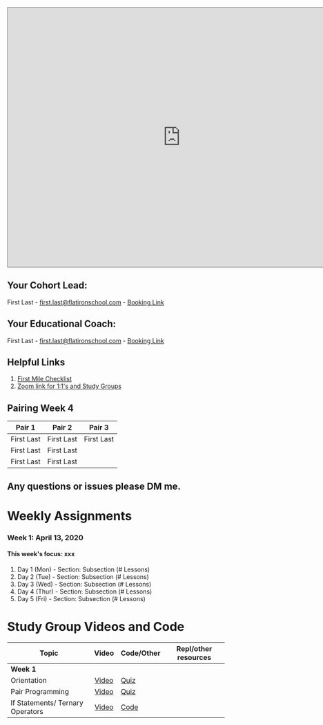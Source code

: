 <iframe src="https://calendar.google.com/calendar/b/1/embed?height=600&amp;wkst=1&amp;bgcolor=%23ffffff&amp;ctz=America%2FNew_York&amp;src=ZmxhdGlyb25zY2hvb2wuY29tX21pdHNtbGNpODY5aGc4bnVhN3NwODAxMDg4QGdyb3VwLmNhbGVuZGFyLmdvb2dsZS5jb20&amp;color=%23E67C73&amp;title=onl01-seng-pt-081720%20Cohort%20Calendar" style="border:solid 1px #777" width="800" height="600" frameborder="0" scrolling="no"></iframe>

## Your Cohort Lead: 
First Last - first.last@flatironschool.com - [Booking Link](https://oncehub.com)

## Your Educational Coach: 
First Last - first.last@flatironschool.com - [Booking Link](https://oncehub.com)

## Helpful Links 

1. [First Mile Checklist](#) 
2. [Zoom link for 1:1's and Study Groups](#)

## Pairing Week 4


| Pair 1       | Pair 2       | Pair 3 |
| ------------- |:-------------:| ---------- |
| First Last   | First Last    | First Last |
| First Last   | First Last    |
| First Last   | First Last    |

## Any questions or issues please DM me. 

# Weekly Assignments

### Week 1: April 13, 2020
#### This week's focus:  xxx

1. Day 1 (Mon) - Section: Subsection (# Lessons)
2. Day 2 (Tue) - Section: Subsection (# Lessons)
3. Day 3 (Wed) - Section: Subsection (# Lessons)
4. Day 4 (Thur) - Section: Subsection (# Lessons)
5. Day 5 (Fri) - Section: Subsection (# Lessons)

# Study Group Videos and Code

| Topic         | Video         | Code/Other | Repl/other resources|
| ------------- |:-------------:| ----------- | ------------------- |
|**Week 1**|
| Orientation | [Video](https://#) | [Quiz](https://#)|
| Pair Programming| [Video](https://#)|[Quiz](https://#)|
| If Statements/ Ternary Operators | [Video](https://#)| [Code](https://#)
